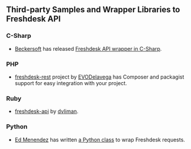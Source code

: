 ## Third-party Samples and Wrapper Libraries to Freshdesk API

### C-Sharp

* [Beckersoft](http://beckersoft.com/news/2014/09/06/freshdesk-and-insightly-net-projects-released-as-open-source/) has released [Freshdesk API wrapper in C-Sharp](https://github.com/jjb3rd/Freshdesk.Net).

### PHP

* [freshdesk-rest](https://github.com/EVODelavega/freshdesk-rest) project by [EVODelavega](https://github.com/EVODelavega) has Composer and packagist support for easy integration with your project.

### Ruby

* [freshdesk-api](https://github.com/dvliman/freshdesk-api/) by [dvliman](https://github.com/dvliman).

### Python

* [Ed Menendez](https://github.com/edmenendez) has written [a Python class](https://gist.github.com/edmenendez/993c4a5823a97499118a) to wrap Freshdesk requests.
